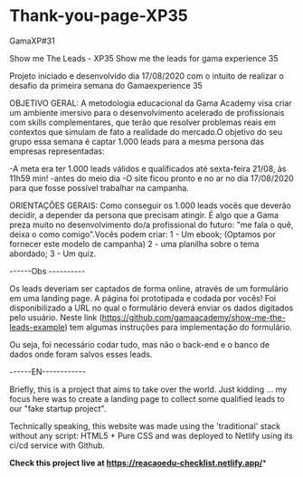 # Thank-you-page-XP35
GamaXP#31


Show me The Leads - XP35
Show me the leads for gama experience 35

Projeto iniciado e desenvolvido dia 17/08/2020 com o intuito de realizar o desafio da primeira semana do Gamaexperience 35

OBJETIVO GERAL: A metodologia educacional da Gama Academy visa criar um ambiente imersivo para o desenvolvimento acelerado de profissionais com skills complementares, que terão que resolver problemas reais em contextos que simulam de fato a realidade do mercado.O objetivo do seu grupo essa semana é captar 1.000 leads para a mesma persona das empresas representadas:

-A meta era ter 1.000 leads válidos e qualificados até sexta-feira 21/08, às 11h59 min! -antes do meio dia -O site ficou pronto e no ar no dia 17/08/2020 para que fosse possível trabalhar na campanha.

ORIENTAÇÕES GERAIS: Como conseguir os 1.000 leads vocês que deverão decidir, a depender da persona que precisam atingir. É algo que a Gama preza muito no desenvolvimento do/a profissional do futuro: "me fala o quê, deixa o como comigo".Vocês podem criar: 1 - Um ebook; (Optamos por fornecer este modelo de campanha) 2 - uma planilha sobre o tema abordado; 3 - Um quiz.

------Obs ----------

Os leads deveriam ser captados de forma online, através de um formulário em uma landing page. A página foi prototipada e codada por vocês! Foi disponibilizado a URL no qual o formulário deverá enviar os dados digitados pelo usuário. Neste link (https://github.com/gamaacademy/show-me-the-leads-example) tem algumas instruções para implementação do formulário.

Ou seja, foi necessário codar tudo, mas não o back-end e o banco de dados onde foram salvos esses leads.

------EN------------

Briefly, this is a project that aims to take over the world. Just kidding ... my focus here was to create a landing page to collect some qualified leads to our "fake startup project".

Technically speaking, this website was made using the 'traditional' stack without any script: HTML5 + Pure CSS and was deployed to Netlify using its ci/cd service with Github.

**Check this project live at https://reacaoedu-checklist.netlify.app/***
